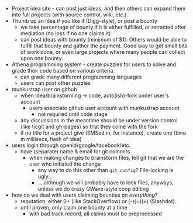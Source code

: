 * Project idea site - can post just ideas, and then others can expand them into full projects (with source control, wiki, etc.).
* Thumb up an idea if you like it (Digg-style), or post a bounty
  - we take percentage of bounty if it is either fulfilled, or retracted after mediation (no loss if no one claims it)
  - can post ideas with bounty (minimum of $1).  Others would be able to fulfill that bounty and gather the payment.  Good way to get small bits of work done, or even large projects where many people can collect upon one bounty.
* Athena programming system - create puzzles for users to solve and grade their code based on various criteria.
  - can grade many different programming languages
  - users can post other puzzles
* munkustrap user on github
  - when idea/brainstorming -> code, auto(ish)-fork under user's account
    + users associate github user account with munkustrap account
      * not required until code stage
  - any discussions in the meantime should be under version control (like ticgit and gh-pages) so that they come with the fork
  - if no title for a project give (SMSed in, for instance), create one (time in millisecs, hash of idea)
* users login through openid/google/facebook/etc.
  - have (separate) name & email for git commits
    + when making changes to brainstorm files, tell git that we are the user who initiated the change
      * any way to do this other than `git config`? File-locking is ugly...
      * ... although we will probably have to lock files, anyways, unless we do crazy GWave-style coop editing
* how do we deal with users claiming bounties on *everything*?
  - reputation, either 0+ (like StackOverflow) or (-)(=)(+) (Slashdot)
  - until proven, only claim one bounty at a time
    + with bad track record, all claims must be preprocessed